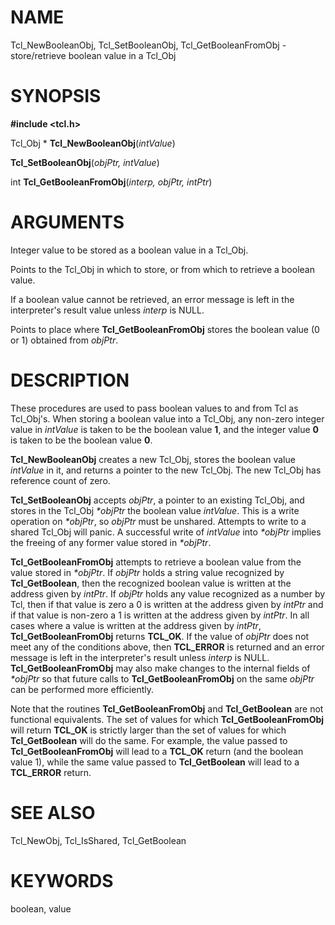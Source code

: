 # NAME

Tcl_NewBooleanObj, Tcl_SetBooleanObj, Tcl_GetBooleanFromObj -
store/retrieve boolean value in a Tcl_Obj

# SYNOPSIS

**#include \<tcl.h\>**

Tcl_Obj \* **Tcl_NewBooleanObj**(*intValue*)

**Tcl_SetBooleanObj**(*objPtr, intValue*)

int **Tcl_GetBooleanFromObj**(*interp, objPtr, intPtr*)

# ARGUMENTS

Integer value to be stored as a boolean value in a Tcl_Obj.

Points to the Tcl_Obj in which to store, or from which to retrieve a
boolean value.

If a boolean value cannot be retrieved, an error message is left in the
interpreter\'s result value unless *interp* is NULL.

Points to place where **Tcl_GetBooleanFromObj** stores the boolean value
(0 or 1) obtained from *objPtr*.

# DESCRIPTION

These procedures are used to pass boolean values to and from Tcl as
Tcl_Obj\'s. When storing a boolean value into a Tcl_Obj, any non-zero
integer value in *intValue* is taken to be the boolean value **1**, and
the integer value **0** is taken to be the boolean value **0**.

**Tcl_NewBooleanObj** creates a new Tcl_Obj, stores the boolean value
*intValue* in it, and returns a pointer to the new Tcl_Obj. The new
Tcl_Obj has reference count of zero.

**Tcl_SetBooleanObj** accepts *objPtr*, a pointer to an existing
Tcl_Obj, and stores in the Tcl_Obj *\*objPtr* the boolean value
*intValue*. This is a write operation on *\*objPtr*, so *objPtr* must be
unshared. Attempts to write to a shared Tcl_Obj will panic. A successful
write of *intValue* into *\*objPtr* implies the freeing of any former
value stored in *\*objPtr*.

**Tcl_GetBooleanFromObj** attempts to retrieve a boolean value from the
value stored in *\*objPtr*. If *objPtr* holds a string value recognized
by **Tcl_GetBoolean**, then the recognized boolean value is written at
the address given by *intPtr*. If *objPtr* holds any value recognized as
a number by Tcl, then if that value is zero a 0 is written at the
address given by *intPtr* and if that value is non-zero a 1 is written
at the address given by *intPtr*. In all cases where a value is written
at the address given by *intPtr*, **Tcl_GetBooleanFromObj** returns
**TCL_OK**. If the value of *objPtr* does not meet any of the conditions
above, then **TCL_ERROR** is returned and an error message is left in
the interpreter\'s result unless *interp* is NULL.
**Tcl_GetBooleanFromObj** may also make changes to the internal fields
of *\*objPtr* so that future calls to **Tcl_GetBooleanFromObj** on the
same *objPtr* can be performed more efficiently.

Note that the routines **Tcl_GetBooleanFromObj** and **Tcl_GetBoolean**
are not functional equivalents. The set of values for which
**Tcl_GetBooleanFromObj** will return **TCL_OK** is strictly larger than
the set of values for which **Tcl_GetBoolean** will do the same. For
example, the value passed to **Tcl_GetBooleanFromObj** will lead to a
**TCL_OK** return (and the boolean value 1), while the same value passed
to **Tcl_GetBoolean** will lead to a **TCL_ERROR** return.

# SEE ALSO

Tcl_NewObj, Tcl_IsShared, Tcl_GetBoolean

# KEYWORDS

boolean, value

<!---
Copyright (c) 1996-1997 Sun Microsystems, Inc
-->

